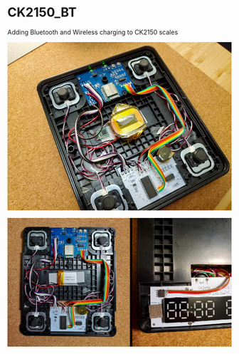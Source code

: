 # CK2150_BT
Adding Bluetooth and Wireless charging to CK2150 scales

![CK2150_BT_Installation2](https://github.com/banoz/banoz.github.io/blob/main/repository/img/CK2150_BT_Installation2.png)

![CK2150_BT_Installation](https://github.com/banoz/banoz.github.io/blob/main/repository/img/CK2150_BT_Installation.png)
